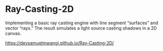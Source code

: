 # Ray-Casting-2D
Implementing a basic ray casting engine with line segment “surfaces” and vector “rays.” The result simulates a light source casting shadows in a 2D canvas.

https://devsamuelmwangi.github.io/Ray-Casting-2D/
